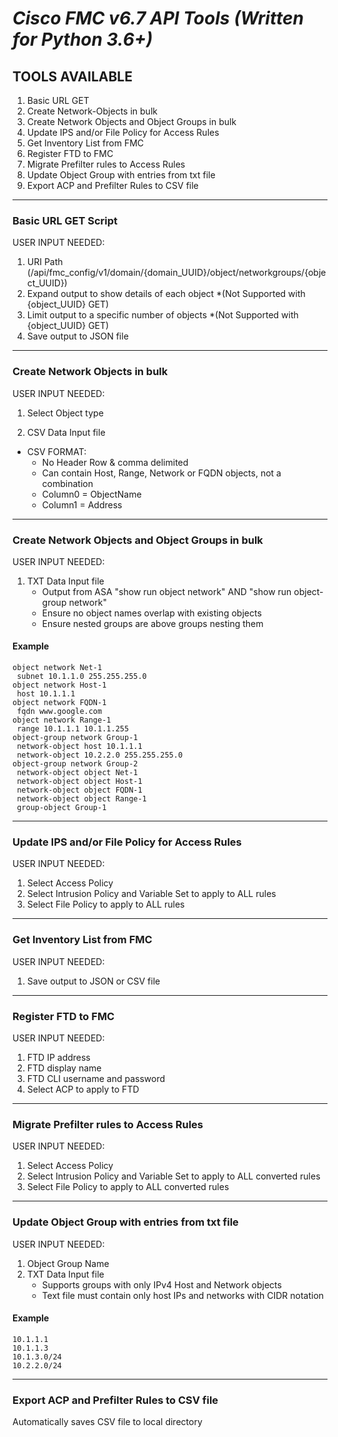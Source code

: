 # ***Cisco FMC v6.7 API Tools (Written for Python 3.6+)***

## **TOOLS AVAILABLE**
1. Basic URL GET
2. Create Network-Objects in bulk
3. Create Network Objects and Object Groups in bulk
4. Update IPS and/or File Policy for Access Rules
5. Get Inventory List from FMC
6. Register FTD to FMC
7. Migrate Prefilter rules to Access Rules
8. Update Object Group with entries from txt file
9. Export ACP and Prefilter Rules to CSV file


_____________________________________________________________________________________________
### **Basic URL GET Script**

USER INPUT NEEDED:
1. URI Path (/api/fmc_config/v1/domain/{domain_UUID}/object/networkgroups/{object_UUID})
2. Expand output to show details of each object *(Not Supported with {object_UUID} GET)
3. Limit output to a specific number of objects *(Not Supported with {object_UUID} GET)
4. Save output to JSON file


_____________________________________________________________________________________________
### **Create Network Objects in bulk**

USER INPUT NEEDED:
1. Select Object type

2. CSV Data Input file
  * CSV FORMAT:
    * No Header Row & comma delimited
    * Can contain Host, Range, Network or FQDN objects, not a combination
    * Column0 = ObjectName
    * Column1 = Address


_____________________________________________________________________________________________
### **Create Network Objects and Object Groups in bulk**

USER INPUT NEEDED:
1. TXT Data Input file
    * Output from ASA "show run object network" AND "show run object-group network"
    * Ensure no object names overlap with existing objects
    * Ensure nested groups are above groups nesting them
#### Example
```
object network Net-1
 subnet 10.1.1.0 255.255.255.0
object network Host-1
 host 10.1.1.1
object network FQDN-1
 fqdn www.google.com
object network Range-1
 range 10.1.1.1 10.1.1.255
object-group network Group-1
 network-object host 10.1.1.1
 network-object 10.2.2.0 255.255.255.0
object-group network Group-2
 network-object object Net-1
 network-object object Host-1
 network-object object FQDN-1
 network-object object Range-1
 group-object Group-1
```

_____________________________________________________________________________________________
### **Update IPS and/or File Policy for Access Rules**

USER INPUT NEEDED:
1. Select Access Policy
2. Select Intrusion Policy and Variable Set to apply to ALL rules
3. Select File Policy to apply to ALL rules

_____________________________________________________________________________________________
### **Get Inventory List from FMC**

USER INPUT NEEDED:
1. Save output to JSON or CSV file

_____________________________________________________________________________________________
### **Register FTD to FMC**

USER INPUT NEEDED:
1. FTD IP address
2. FTD display name
3. FTD CLI username and password
4. Select ACP to apply to FTD

_____________________________________________________________________________________________
### **Migrate Prefilter rules to Access Rules**

USER INPUT NEEDED:
1. Select Access Policy
2. Select Intrusion Policy and Variable Set to apply to ALL converted rules
3. Select File Policy to apply to ALL converted rules

_____________________________________________________________________________________________
### **Update Object Group with entries from txt file**

USER INPUT NEEDED:
1. Object Group Name
2. TXT Data Input file
    * Supports groups with only IPv4 Host and Network objects
    * Text file must contain only host IPs and networks with CIDR notation
#### Example
```
10.1.1.1
10.1.1.3
10.1.3.0/24
10.2.2.0/24
```

_____________________________________________________________________________________________
### **Export ACP and Prefilter Rules to CSV file**

Automatically saves CSV file to local directory

